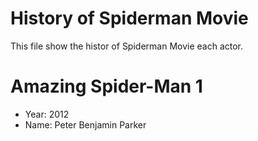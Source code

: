 # History of Spiderman Movie

This file show the histor of Spiderman Movie each actor.

# Amazing Spider-Man 1 
- Year: 2012 
- Name: Peter Benjamin Parker 


